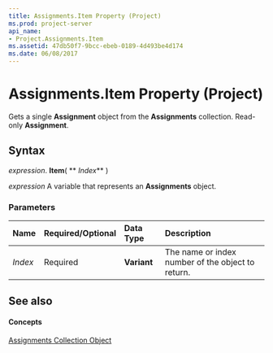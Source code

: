 ```yaml
---
title: Assignments.Item Property (Project)
ms.prod: project-server
api_name:
- Project.Assignments.Item
ms.assetid: 47db50f7-9bcc-ebeb-0189-4d493be4d174
ms.date: 06/08/2017
---
```



# Assignments.Item Property (Project)

Gets a single **Assignment** object from the **Assignments** collection. Read-only **Assignment**.


## Syntax

 _expression_. **Item**( ** _Index_** )

 _expression_ A variable that represents an **Assignments** object.


### Parameters



|**Name**|**Required/Optional**|**Data Type**|**Description**|
|:-----|:-----|:-----|:-----|
| _Index_|Required|**Variant**|The name or index number of the object to return.|

## See also


#### Concepts


[Assignments Collection Object](assignments-object-project.md)
